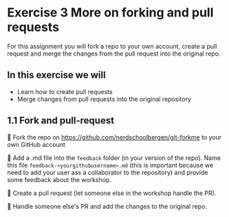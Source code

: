 # Exercise 3  More on forking and pull requests

For this assignment you will fork a repo to your own account, create a pull request and merge the changes from the pull request into the original repo.

## In this exercise we will
- Learn how to create pull requests
- Merge changes from pull requests into the original repository

## 1.1 Fork and pull-request

:pencil: Fork the repo on https://github.com/nerdschoolbergen/git-forkme to your own GitHub account

:pencil: Add a .md file into the `feedback` folder (in your version of the repo). Name this file `feedback-<yourgithubusername>.md` (this is important because we need to add your user ass a collaborator to the repository) and provide some feedback about the workshop.

:pencil: Create a pull request (let someone else in the workshop handle the PR).

:pencil: Handle someone else's PR and add the changes to the original repo.